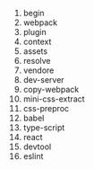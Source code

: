 1. begin
2. webpack
3. plugin
4. context
5. assets
6. resolve
7. vendore
8. dev-server
9. copy-webpack
10. mini-css-extract
11. css-preproc
12. babel
13. type-script
14. react
15. devtool
16. eslint